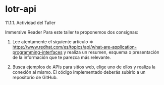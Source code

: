 # lotr-api

11.1.1. Actividad del Taller

Immersive Reader
Para este taller te proponemos dos consignas:

1) Lee atentamente el siguiente artículo => https://www.redhat.com/es/topics/api/what-are-application-programming-interfaces y realiza un resumen, esquema o presentación de la información que te parezca más relevante.

2) Busca ejemplos de APIs para sitios web, elige uno de ellos y realiza la conexión al mismo. El código implementado deberás subirlo a un repositorio de GitHub.
